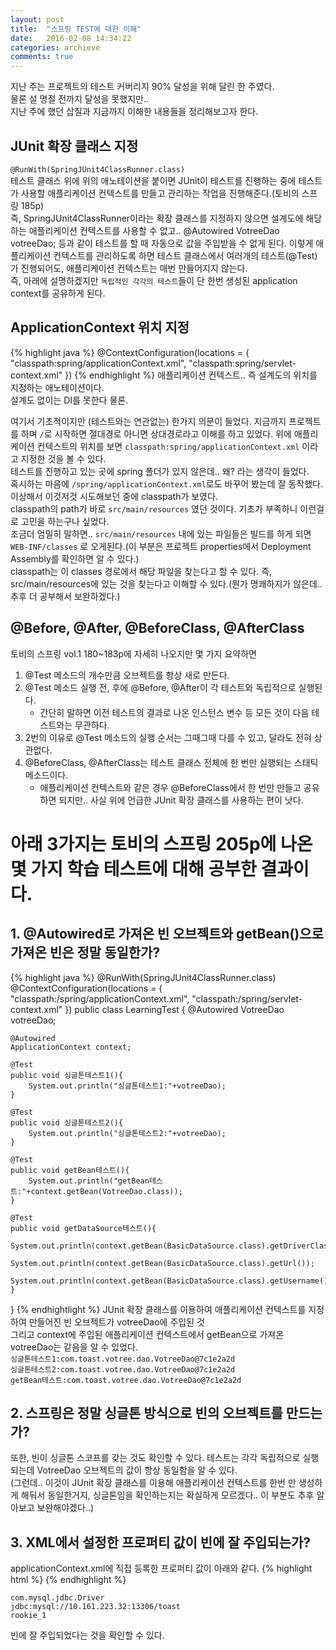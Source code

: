 ```yaml
---
layout: post
title:  "스프링 TEST에 대한 이해"
date:   2016-02-08 14:34:22
categories: archieve
comments: true
---
```

지난 주는 프로젝트의 테스트 커버리지 90% 달성을 위해 달린 한 주였다.<br>
물론 설 명절 전까지 달성을 못했지만..<br>
지난 주에 했던 삽질과 지금까지 이해한 내용들을 정리해보고자 한다.<br>

## JUnit 확장 클래스 지정
`@RunWith(SpringJUnit4ClassRunner.class)`<br>
테스트 클래스 위에 위의 애노테이션을 붙이면 JUnit이 테스트를 진행하는 중에
테스트가 사용할 애플리케이션 컨텍스트를 만들고 관리하는 작업을 진행해준다.(토비의 스프링 185p)<br>
즉, SpringJUnit4ClassRunner이라는 확장 클래스를 지정하지 않으면 설계도에 해당하는 애플리케이션 컨텍스트를 사용할 수 없고.. @Autowired VotreeDao votreeDao; 등과 같이 테스트를 할 때 자동으로 값을 주입받을 수 없게 된다. 
이렇게 애플리케이션 컨텍스트를 관리하도록 하면 테스트 클래스에서
여러개의 테스트(@Test)가 진행되어도, 애플리케이션 컨텍스트는 매번 만들어지지 않는다.<br>
즉, 아래에 설명하겠지만 `독립적인 각각의 테스트`들이 단 한번 생성된 application context를 공유하게 된다.
## ApplicationContext 위치 지정
{% highlight java %}
@ContextConfiguration(locations = {
		"classpath:spring/applicationContext.xml",
		"classpath:spring/servlet-context.xml"
      })
{% endhighlight %}
애플리케이션 컨텍스트.. 즉 설계도의 위치를 지정하는 애노테이션이다.<br>
설계도 없이는 DI를 못한다 물론.<br>

여기서 기초적이지만 (테스트와는 연관없는) 한가지 의문이 들었다. 지금까지 프로젝트를 하며 `/`로 시작하면 절대경로 아니면 상대경로라고 이해를 하고 있었다. 위에 애플리케이션 컨텍스트의 위치를 보면
`classpath:spring/applicationContext.xml` 이라고 지정한 것을 볼 수 있다.<br>
테스트를 진행하고 있는 곳에 spring 폴더가 있지 않은데.. 왜? 라는 생각이 들었다.<br>
혹시하는 마음에 `/spring/applicationContext.xml`로도 바꾸어 봤는데 잘 동작했다.<br>
이상해서 이것저것 시도해보던 중에 classpath가 보였다.<br>
classpath의 path가 바로 `src/main/resources` 였던 것이다. 기초가 부족하니 이런걸로 고민을 하는구나 싶었다.<br>
조금더 엄밀히 말하면.. `src/main/resources` 내에 있는 파일들은 빌드를 하게 되면 `WEB-INF/classes` 로 오게된다.(이 부분은 프로젝트 properties에서 Deployment Assembly를 확인하면 알 수 있다.)<br>
classpath는 이 classes 경로에서 해당 파일을 찾는다고 할 수 있다. 즉, src/main/resources에 있는 것을 찾는다고 이해할 수 있다.(뭔가 명쾌하지가 않은데.. 추후 더 공부해서 보완하겠다.)

## @Before, @After, @BeforeClass, @AfterClass
토비의 스프링 vol.1 180~183p에 자세히 나오지만 몇 가지 요약하면<br>
1. @Test 메소드의 개수만큼 오브젝트를 항상 새로 만든다.<br>
2. @Test 메소드 실행 전, 후에 @Before, @After이 각 테스트와 독립적으로 실행된다.<br>
	* 간단히 말하면 이전 테스트의 결과로 나온 인스턴스 변수 등 모든 것이 다음 테스트와는 무관하다.<br>
3. 2번의 이유로 @Test 메소드의 실행 순서는 그때그때 다를 수 있고, 달라도 전혀 상관없다.<br>
4. @BeforeClass, @AfterClass는 테스트 클래스 전체에 한 번만 실행되는 스태틱 메소드이다.<br>
	* 애플리케이션 컨텍스트와 같은 경우 @BeforeClass에서 한 번만 만들고 공유하면 되지만.. 사실 위에 언급한 JUnit 확장 클래스를 사용하는 편이 낫다.

# 아래 3가지는 토비의 스프링 205p에 나온 몇 가지 학습 테스트에 대해 공부한 결과이다.
## 1. @Autowired로 가져온 빈 오브젝트와 getBean()으로 가져온 빈은 정말 동일한가?
{% highlight java %}
@RunWith(SpringJUnit4ClassRunner.class)
@ContextConfiguration(locations = {
        "classpath:/spring/applicationContext.xml",
        "classpath:/spring/servlet-context.xml"
      })
public class LearningTest {
    @Autowired
    VotreeDao votreeDao;
    
    @Autowired
    ApplicationContext context;

    @Test
    public void 싱글톤테스트1(){
        System.out.println("싱글톤테스트1:"+votreeDao);
    }
    
    @Test
    public void 싱글톤테스트2(){
        System.out.println("싱글톤테스트2:"+votreeDao);
    }
    
    @Test
    public void getBean테스트(){
        System.out.println("getBean테스트:"+context.getBean(VotreeDao.class));
    }
    
    @Test
    public void getDataSource테스트(){
        System.out.println(context.getBean(BasicDataSource.class).getDriverClassName());
        System.out.println(context.getBean(BasicDataSource.class).getUrl());
        System.out.println(context.getBean(BasicDataSource.class).getUsername());
    }
}
{% endhightlight %}
JUnit 확장 클래스를 이용하여 애플리케이션 컨텍스트를 지정하여 만들어진 빈 오브젝트가 votreeDao에 주입된 것<br>
그리고 context에 주입된 애플리케이션 컨텍스트에서 getBean으로 가져온 votreeDao는 같음을 알 수 있었다.<br>
`싱글톤테스트1:com.toast.votree.dao.VotreeDao@7c1e2a2d`<br>
`싱글톤테스트2:com.toast.votree.dao.VotreeDao@7c1e2a2d`<br>
`getBean테스트:com.toast.votree.dao.VotreeDao@7c1e2a2d`<br>

## 2. 스프링은 정말 싱글톤 방식으로 빈의 오브젝트를 만드는가?
또한, 빈이 싱글톤 스코프를 갖는 것도 확인할 수 있다. 테스트는 각각 독립적으로 실행되는데 VotreeDao 오브젝트의 값이 항상 동일함을 알 수 있다.<br>(그런데.. 이것이 JUnit 확장 클래스를 이용해 애플리케이션 컨텍스트를 한번 만 생성하게 해둬서 동일한거지, 싱글톤임을 확인하는지는 확실하게 모르겠다.. 이 부분도 추후 알아보고 보완해야겠다..)

## 3. XML에서 설정한 프로퍼티 값이 빈에 잘 주입되는가?
applicationContext.xml에 직접 등록한 프로퍼티 값이 아래와 같다.
{% highlight html %}
<bean id="dataSourceHooked" class="org.apache.commons.dbcp2.BasicDataSource" destroy-method="close">
	<property name="driverClassName" value="com.mysql.jdbc.Driver" />
	<property name="url" value="jdbc:mysql://10.161.223.32:13306/toast" />
	<property name="username" value="rookie_1" />
</bean>
{% endhighlight %}

`com.mysql.jdbc.Driver`<br>
`jdbc:mysql://10.161.223.32:13306/toast`<br>
`rookie_1`<br>

빈에 잘 주입되었다는 것을 확인할 수 있다.


